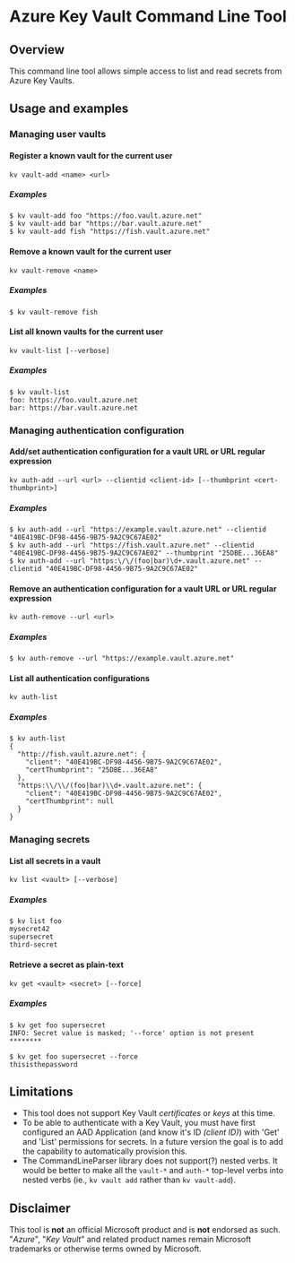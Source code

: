 # Azure Key Vault Command Line Tool

## Overview

This command line tool allows simple access to list and read secrets from Azure Key Vaults.

## Usage and examples

### Managing user vaults

#### Register a known vault for the current user

```
kv vault-add <name> <url>
```

##### Examples

```
$ kv vault-add foo "https://foo.vault.azure.net"
$ kv vault-add bar "https://bar.vault.azure.net"
$ kv vault-add fish "https://fish.vault.azure.net"
```

#### Remove a known vault for the current user
```
kv vault-remove <name>
```

##### Examples

```
$ kv vault-remove fish
```

#### List all known vaults for the current user

```
kv vault-list [--verbose]
```

##### Examples

```
$ kv vault-list
foo: https://foo.vault.azure.net
bar: https://bar.vault.azure.net
```

### Managing authentication configuration

#### Add/set authentication configuration for a vault URL or URL regular expression

```
kv auth-add --url <url> --clientid <client-id> [--thumbprint <cert-thumbprint>]
```

##### Examples

```
$ kv auth-add --url "https://example.vault.azure.net" --clientid "40E419BC-DF98-4456-9B75-9A2C9C67AE02"
$ kv auth-add --url "https://fish.vault.azure.net" --clientid "40E419BC-DF98-4456-9B75-9A2C9C67AE02" --thumbprint "25DBE...36EA8"
$ kv auth-add --url "https:\/\/(foo|bar)\d+.vault.azure.net" --clientid "40E419BC-DF98-4456-9B75-9A2C9C67AE02"
```

#### Remove an authentication configuration for a vault URL or URL regular expression

```
kv auth-remove --url <url>
```

##### Examples

```
$ kv auth-remove --url "https://example.vault.azure.net"
```

#### List all authentication configurations

```
kv auth-list
```

##### Examples

```
$ kv auth-list
{
  "http://fish.vault.azure.net": {
    "client": "40E419BC-DF98-4456-9B75-9A2C9C67AE02",
    "certThumbprint": "25DBE...36EA8"
  },
  "https:\\/\\/(foo|bar)\\d+.vault.azure.net": {
    "client": "40E419BC-DF98-4456-9B75-9A2C9C67AE02",
    "certThumbprint": null
  }
}
```

### Managing secrets

#### List all secrets in a vault

```
kv list <vault> [--verbose]
```

##### Examples

```
$ kv list foo
mysecret42
supersecret
third-secret
```

#### Retrieve a secret as plain-text

```
kv get <vault> <secret> [--force]
```

##### Examples

```
$ kv get foo supersecret
INFO: Secret value is masked; '--force' option is not present
********

$ kv get foo supersecret --force
thisisthepassword
```

## Limitations

- This tool does not support Key Vault _certificates_ or _keys_ at this time.
- To be able to authenticate with a Key Vault, you must have first configured an AAD Application (and know it's ID _(client ID)_) with 'Get' and 'List' permissions for secrets. In a future version the goal is to add the capability to automatically provision this.
- The CommandLineParser library does not support(?) nested verbs. It would be better to make all the `vault-*` and `auth-*` top-level verbs into nested verbs (ie., `kv vault add` rather than `kv vault-add`).

## Disclaimer

This tool is **not** an official Microsoft product and is **not** endorsed as such. "_Azure_", "_Key Vault_" and related product names remain Microsoft trademarks or otherwise terms owned by Microsoft.
